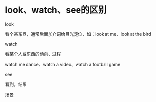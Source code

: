 # look、watch、see的区别

look

看个某东西，通常后面加介词给目光定位，如：look at me、look at the bird

watch

看某个人或东西的动向、过程

watch me dance、watch a video、watch a football game

see

看到，结果



场景

